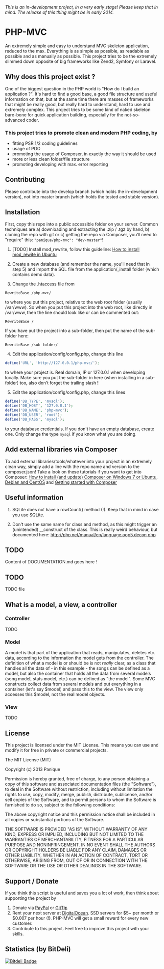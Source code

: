 *This is an in-development project, in a very early stage! Please keep that in mind. The release of this thing might
be in early 2014.*

# PHP-MVC

An extremely simple and easy to understand MVC skeleton application, reduced to the max.
Everything is as simple as possible, as readable as possible and as manually as possible.
This project tries to be the extremely slimmed down opposite of big frameworks like Zend2, Symfony or Laravel.

## Why does this project exist ?

One of the biggest question in the PHP world is "How do I build an application ?".
It's hard to find a good base, a good file structure and useful information on that, but at the same time
there are masses of frameworks that might be really good, but really hard to understand, hard to use and extremely
complex. This project tries to be some kind of naked skeleton bare-bone for quick application building,
especially for the not-so-advanced coder.

### This project tries to promote clean and modern PHP coding, by

- fitting PSR 1/2 coding guidelines
- usage of PDO
- promoting the usage of Composer, in exactly the way it should be used
- more or less clean folder/file structure
- promoting developing with max. error reporting

## Contributing

Please contribute into the develop branch (which holds the in-development version), not into master branch
(which holds the tested and stable version).

## Installation

First, copy this repo into a public accessible folder on your server.
Common techniques are a) downloading and extracting the .zip / .tgz by hand, b) cloning the repo with git or
c) getting the repo via Composer, you'll need to "require" this: `"panique/php-mvc": "dev-master"`!

1. [TODO] Install mod_rewrite, follow this guideline:
[How to install mod_rewite in Ubuntu](http://www.dev-metal.com/enable-mod_rewrite-ubuntu-12-04-lts/)

2. Create a new database (and remember the name, you'll need that in step 5) and import the SQL file from the
application/_install folder (which contains demo data).

3. Change the .htaccess file from
```
RewriteBase /php-mvc/
```
to where you put this project, relative to the web root folder (usually /var/www). So when you put this project into
the web root, like directly in /var/www, then the line should look like or can be commented out:
```
RewriteBase /
```
If you have put the project into a sub-folder, then put the name of the sub-folder here:
```
RewriteBase /sub-folder/
```

4. Edit the application/config/config.php, change this line
```php
define('URL', 'http://127.0.0.1/php-mvc/');
```
to where your project is. Real domain, IP or 127.0.0.1 when developing locally. Make sure you put the sub-folder
in here (when installing in a sub-folder) too, also don't forget the trailing slash !

5. Edit the application/config/config.php, change this lines
```php
define('DB_TYPE', 'mysql');
define('DB_HOST', '127.0.0.1');
define('DB_NAME', 'php-mvc');
define('DB_USER', 'root');
define('DB_PASS', 'mysql');
```
to your database credentials. If you don't have an empty database, create one. Only change the type `mysql` if you
know what you are doing.

## Add external libraries via Composer

To add external libraries/tools/whatever into your project in an extremely clean way, simply add a line with the
repo name and version to the composer.json! Take a look on these tutorials if you want to get into Composer:
[How to install (and update) Composer on Windows 7 or Ubuntu, Debian and CentOS](http://www.dev-metal.com/install-update-composer-windows-7-ubuntu-debian-centos/)
and [Getting started with Composer](http://www.dev-metal.com/getting-started-composer/)

## Useful information

1. SQLite does not have a rowCount() method (!). Keep that in mind in case you use SQLite.

2. Don't use the same name for class and method, as this might trigger an (unintended) __construct of the class.
   This is really weird behaviour, but documented here: http://php.net/manual/en/language.oop5.decon.php

## TODO

Content of DOCUMENTATION.md goes here !

## TODO

TODO file

## What is a model, a view, a controller

### Controller

TODO

### Model

A model is that part of the application that reads, manipulates, deletes etc. data, according to the information
the model gets from the controller. The definition of what a model is or should be is not *really* clear, as a class
that handles all the data of - in this example - the songs can be defined as a model, but also the container that
holds all the data from several models (song model, stats model, etc.) can be defined as "the model". Some MVC
constructs collect data from several models and put everything in a container (let's say $model) and pass this to the
view. The view only accesses this $model, not the real model objects.

### View

TODO

## License

This project is licensed under the MIT License.
This means you can use and modify it for free in private or commercial projects.

The MIT License (MIT)

Copyright (c) 2013 Panique

Permission is hereby granted, free of charge, to any person obtaining a copy of
this software and associated documentation files (the "Software"), to deal in
the Software without restriction, including without limitation the rights to
use, copy, modify, merge, publish, distribute, sublicense, and/or sell copies of
the Software, and to permit persons to whom the Software is furnished to do so,
subject to the following conditions:

The above copyright notice and this permission notice shall be included in all
copies or substantial portions of the Software.

THE SOFTWARE IS PROVIDED "AS IS", WITHOUT WARRANTY OF ANY KIND, EXPRESS OR
IMPLIED, INCLUDING BUT NOT LIMITED TO THE WARRANTIES OF MERCHANTABILITY, FITNESS
FOR A PARTICULAR PURPOSE AND NONINFRINGEMENT. IN NO EVENT SHALL THE AUTHORS OR
COPYRIGHT HOLDERS BE LIABLE FOR ANY CLAIM, DAMAGES OR OTHER LIABILITY, WHETHER
IN AN ACTION OF CONTRACT, TORT OR OTHERWISE, ARISING FROM, OUT OF OR IN
CONNECTION WITH THE SOFTWARE OR THE USE OR OTHER DEALINGS IN THE SOFTWARE.

## Support / Donate

If you think this script is useful and saves you a lot of work, then think about supporting the project by

1. Donate via [PayPal](https://www.paypal.com/cgi-bin/webscr?cmd=_s-xclick&hosted_button_id=P5YLUK4MW3LDG) or [GitTip](https://www.gittip.com/Panique/)
2. Rent your next server at [DigitalOcean](https://www.digitalocean.com/?refcode=40d978532a20). SSD servers for $5+ per month or $0.007 per hour (!). PHP-MVC will get a small reward for every new customer.
3. Contribute to this project. Feel free to improve this project with your skills.

## Statistics (by BitDeli)

[![Bitdeli Badge](https://d2weczhvl823v0.cloudfront.net/panique/php-mvc/trend.png)](https://bitdeli.com/free "Bitdeli Badge")
